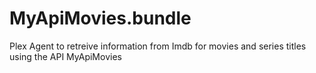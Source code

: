 # MyApiMovies.bundle
Plex Agent to retreive information from Imdb for movies and series titles using the API MyApiMovies
